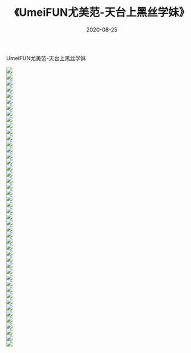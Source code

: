 ﻿---
layout: post
title:  《UmeiFUN尤美范-天台上黑丝学妹》
date:   2020-08-25
img: http://img.660000.xyz/Sharelink/网络美图/2020/UmeiFUN尤美范-天台上黑丝学妹/000.jpg
categories: [美女, 清纯, 唯美]
---

UmeiFUN尤美范-天台上黑丝学妹

  ![](http://img.660000.xyz/Sharelink/网络美图/2020/UmeiFUN尤美范-天台上黑丝学妹/001.jpg) <br> ![](http://img.660000.xyz/Sharelink/网络美图/2020/UmeiFUN尤美范-天台上黑丝学妹/002.jpg) <br> ![](http://img.660000.xyz/Sharelink/网络美图/2020/UmeiFUN尤美范-天台上黑丝学妹/003.jpg) <br> ![](http://img.660000.xyz/Sharelink/网络美图/2020/UmeiFUN尤美范-天台上黑丝学妹/004.jpg) <br> ![](http://img.660000.xyz/Sharelink/网络美图/2020/UmeiFUN尤美范-天台上黑丝学妹/005.jpg) <br> ![](http://img.660000.xyz/Sharelink/网络美图/2020/UmeiFUN尤美范-天台上黑丝学妹/006.jpg) <br> ![](http://img.660000.xyz/Sharelink/网络美图/2020/UmeiFUN尤美范-天台上黑丝学妹/007.jpg) <br> ![](http://img.660000.xyz/Sharelink/网络美图/2020/UmeiFUN尤美范-天台上黑丝学妹/008.jpg) <br> ![](http://img.660000.xyz/Sharelink/网络美图/2020/UmeiFUN尤美范-天台上黑丝学妹/009.jpg) <br> ![](http://img.660000.xyz/Sharelink/网络美图/2020/UmeiFUN尤美范-天台上黑丝学妹/010.jpg) <br> ![](http://img.660000.xyz/Sharelink/网络美图/2020/UmeiFUN尤美范-天台上黑丝学妹/011.jpg) <br> ![](http://img.660000.xyz/Sharelink/网络美图/2020/UmeiFUN尤美范-天台上黑丝学妹/012.jpg) <br> ![](http://img.660000.xyz/Sharelink/网络美图/2020/UmeiFUN尤美范-天台上黑丝学妹/013.jpg) <br> ![](http://img.660000.xyz/Sharelink/网络美图/2020/UmeiFUN尤美范-天台上黑丝学妹/014.jpg) <br> ![](http://img.660000.xyz/Sharelink/网络美图/2020/UmeiFUN尤美范-天台上黑丝学妹/015.jpg) <br> ![](http://img.660000.xyz/Sharelink/网络美图/2020/UmeiFUN尤美范-天台上黑丝学妹/016.jpg) <br> ![](http://img.660000.xyz/Sharelink/网络美图/2020/UmeiFUN尤美范-天台上黑丝学妹/017.jpg) <br> ![](http://img.660000.xyz/Sharelink/网络美图/2020/UmeiFUN尤美范-天台上黑丝学妹/018.jpg) <br> ![](http://img.660000.xyz/Sharelink/网络美图/2020/UmeiFUN尤美范-天台上黑丝学妹/019.jpg) <br> ![](http://img.660000.xyz/Sharelink/网络美图/2020/UmeiFUN尤美范-天台上黑丝学妹/020.jpg) <br> ![](http://img.660000.xyz/Sharelink/网络美图/2020/UmeiFUN尤美范-天台上黑丝学妹/021.jpg) <br> ![](http://img.660000.xyz/Sharelink/网络美图/2020/UmeiFUN尤美范-天台上黑丝学妹/022.jpg) <br> ![](http://img.660000.xyz/Sharelink/网络美图/2020/UmeiFUN尤美范-天台上黑丝学妹/023.jpg) <br> ![](http://img.660000.xyz/Sharelink/网络美图/2020/UmeiFUN尤美范-天台上黑丝学妹/024.jpg) <br> ![](http://img.660000.xyz/Sharelink/网络美图/2020/UmeiFUN尤美范-天台上黑丝学妹/025.jpg) <br> ![](http://img.660000.xyz/Sharelink/网络美图/2020/UmeiFUN尤美范-天台上黑丝学妹/026.jpg) <br> ![](http://img.660000.xyz/Sharelink/网络美图/2020/UmeiFUN尤美范-天台上黑丝学妹/027.jpg) <br> ![](http://img.660000.xyz/Sharelink/网络美图/2020/UmeiFUN尤美范-天台上黑丝学妹/028.jpg) <br> ![](http://img.660000.xyz/Sharelink/网络美图/2020/UmeiFUN尤美范-天台上黑丝学妹/029.jpg) <br> ![](http://img.660000.xyz/Sharelink/网络美图/2020/UmeiFUN尤美范-天台上黑丝学妹/030.jpg) <br> ![](http://img.660000.xyz/Sharelink/网络美图/2020/UmeiFUN尤美范-天台上黑丝学妹/031.jpg) <br> ![](http://img.660000.xyz/Sharelink/网络美图/2020/UmeiFUN尤美范-天台上黑丝学妹/032.jpg) <br> ![](http://img.660000.xyz/Sharelink/网络美图/2020/UmeiFUN尤美范-天台上黑丝学妹/033.jpg) <br> ![](http://img.660000.xyz/Sharelink/网络美图/2020/UmeiFUN尤美范-天台上黑丝学妹/034.jpg) <br> ![](http://img.660000.xyz/Sharelink/网络美图/2020/UmeiFUN尤美范-天台上黑丝学妹/035.jpg) <br> ![](http://img.660000.xyz/Sharelink/网络美图/2020/UmeiFUN尤美范-天台上黑丝学妹/036.jpg) <br> ![](http://img.660000.xyz/Sharelink/网络美图/2020/UmeiFUN尤美范-天台上黑丝学妹/037.jpg) <br> ![](http://img.660000.xyz/Sharelink/网络美图/2020/UmeiFUN尤美范-天台上黑丝学妹/038.jpg) <br> ![](http://img.660000.xyz/Sharelink/网络美图/2020/UmeiFUN尤美范-天台上黑丝学妹/039.jpg) <br> ![](http://img.660000.xyz/Sharelink/网络美图/2020/UmeiFUN尤美范-天台上黑丝学妹/040.jpg) <br> ![](http://img.660000.xyz/Sharelink/网络美图/2020/UmeiFUN尤美范-天台上黑丝学妹/041.jpg) <br> ![](http://img.660000.xyz/Sharelink/网络美图/2020/UmeiFUN尤美范-天台上黑丝学妹/042.jpg) <br> ![](http://img.660000.xyz/Sharelink/网络美图/2020/UmeiFUN尤美范-天台上黑丝学妹/043.jpg) <br> ![](http://img.660000.xyz/Sharelink/网络美图/2020/UmeiFUN尤美范-天台上黑丝学妹/044.jpg) <br> ![](http://img.660000.xyz/Sharelink/网络美图/2020/UmeiFUN尤美范-天台上黑丝学妹/045.jpg) <br> ![](http://img.660000.xyz/Sharelink/网络美图/2020/UmeiFUN尤美范-天台上黑丝学妹/046.jpg) <br>